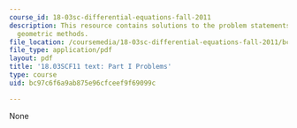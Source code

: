 ```yaml
---
course_id: 18-03sc-differential-equations-fall-2011
description: This resource contains solutions to the problem statements related to
  geometric methods.
file_location: /coursemedia/18-03sc-differential-equations-fall-2011/bc97c6f6a9ab875e96cfceef9f69099c_MIT18_03SCF11_ps1_s2q.pdf
file_type: application/pdf
layout: pdf
title: '18.03SCF11 text: Part I Problems'
type: course
uid: bc97c6f6a9ab875e96cfceef9f69099c

---
```

None